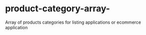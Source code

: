 # product-category-array-
Array of products categories for listing applications or ecommerce application
